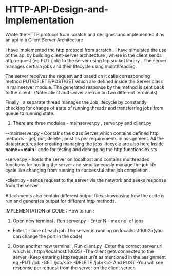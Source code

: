 # HTTP-API-Design-and-Implementation
Wrote the HTTP protocol from scratch and designed and implemented it as an api in a Client Server Architecture


I have implemented the http protocol from scratch .  I have simulated the use of the api by building client-server architecture , where in the client  sends http request (eg PUT /job) to the server using tcp socket library . The server manages certiain jobs and their lifecycle using multithreading.

The server receives the request and based on it calls corresponding method PUT/DELETE/POST/GET which are defined inside the Server class in mainserver module.
The generated response by the method is sent back to the client . (Note: client and server are run on two different terminals)

Finally , a separate thread manages the Job lifecycle by constantly checking for change of state of running threads and transferring jobs from queue to running state.


1. There are three modules - mainserver.py , server.py and client.py

--mainserver.py  -  Contains the class Server which contains defined http methods - get, put, delete , post as per requirements in assignment. All the datastructures for creating managing the jobs lifecycle are also here
Inside __name__==__main__ : code for testing and debugging the http functions exists

 -server.py - hosts the server on localhost and contains multhreaded functions for hosting the server and simultaneously manage the job life cycle like changing from running to successful after job completion .

-client.py - sends request to the server via the network and seeks response from the server


Attachments also contain different output files showcasing how the code is run and generates output for different http methods.


IMPLEMENTATION of CODE :
   How to run :

1. Open new terminal . Run server.py
		- Enter N - max no. of jobs
- Enter t - time of each job
The server is running on localhost:10025(you can change the port in the code)

    
 2.  Open another new terminal , Run client.py
		-Enter the correct server url which is : http://localhost:10025/
		-The client gets connected to the server
		-Keep entering Http request uri’s as mentioned in the assignment
		eg
			-PUT /job
			-GET /job/<5>
			-DELETE /job/<5>
			And POST 
		-You will see response per request from the server on the client screen
	
    
    


